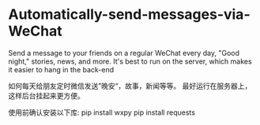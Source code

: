 # Automatically-send-messages-via-WeChat
Send a message to your friends on a regular WeChat every day, "Good night," stories, news, and more. It's best to run on the server, which makes it easier to hang in the back-end

如何每天给朋友定时微信发送”晚安“，故事，新闻等等。
最好运行在服务器上，这样后台挂起来更方便。


使用前确认安装以下库:
pip install wxpy
pip install requests





